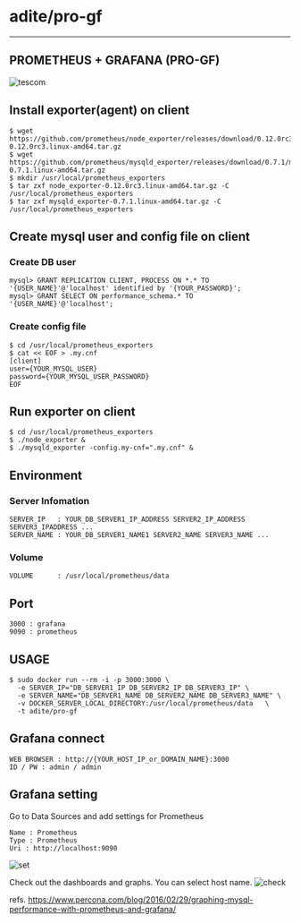 # adite/pro-gf
---
## PROMETHEUS + GRAFANA (PRO-GF)
![tescom](https://en.gravatar.com/userimage/96759029/aa4308f795041de37cc2fedf0d1071ca?size=128)

## Install exporter(agent) on client
```shell
$ wget https://github.com/prometheus/node_exporter/releases/download/0.12.0rc3/node_exporter-0.12.0rc3.linux-amd64.tar.gz
$ wget https://github.com/prometheus/mysqld_exporter/releases/download/0.7.1/mysqld_exporter-0.7.1.linux-amd64.tar.gz
$ mkdir /usr/local/prometheus_exporters
$ tar zxf node_exporter-0.12.0rc3.linux-amd64.tar.gz -C /usr/local/prometheus_exporters
$ tar zxf mysqld_exporter-0.7.1.linux-amd64.tar.gz -C /usr/local/prometheus_exporters
```

## Create mysql user and config file on client
### Create DB user
```shell
mysql> GRANT REPLICATION CLIENT, PROCESS ON *.* TO '{USER_NAME}'@'localhost' identified by '{YOUR_PASSWORD}';
mysql> GRANT SELECT ON performance_schema.* TO '{USER_NAME}'@'localhost';
```

### Create config file
```shell
$ cd /usr/local/prometheus_exporters
$ cat << EOF > .my.cnf
[client]
user={YOUR_MYSQL_USER}
password={YOUR_MYSQL_USER_PASSWORD}
EOF
```

## Run exporter on client
```shell
$ cd /usr/local/prometheus_exporters
$ ./node_exporter &
$ ./mysqld_exporter -config.my-cnf=".my.cnf" &
```

## Environment
### Server Infomation
```shell
SERVER_IP   : YOUR_DB_SERVER1_IP_ADDRESS SERVER2_IP_ADDRESS SERVER3_IPADDRESS ...
SERVER_NAME : YOUR_DB_SERVER1_NAME1 SERVER2_NAME SERVER3_NAME ...
```
### Volume
```shell
VOLUME      : /usr/local/prometheus/data
```

## Port 
```shell
3000 : grafana
9090 : prometheus
```

## USAGE
```shell
$ sudo docker run --rm -i -p 3000:3000 \
  -e SERVER_IP="DB_SERVER1_IP DB_SERVER2_IP DB_SERVER3_IP" \
  -e SERVER_NAME="DB_SERVER1_NAME DB_SERVER2_NAME DB_SERVER3_NAME" \
  -v DOCKER_SERVER_LOCAL_DIRECTORY:/usr/local/prometheus/data   \
  -t adite/pro-gf
```

## Grafana connect
```shell
WEB BROWSER : http://{YOUR_HOST_IP_or_DOMAIN_NAME}:3000
ID / PW : admin / admin
```

## Grafana setting
Go to Data Sources and add settings for Prometheus
```shell
Name : Prometheus
Type : Prometheus
Uri : http://localhost:9090
```
![set](https://www.percona.com/blog/wp-content/uploads/2016/02/datasource.png)

Check out the dashboards and graphs. You can select host name.
![check](https://www.percona.com/blog/wp-content/uploads/2016/02/Screen-Shot-2016-02-28-at-23.51.55.png)


refs. https://www.percona.com/blog/2016/02/29/graphing-mysql-performance-with-prometheus-and-grafana/
